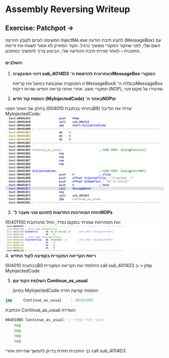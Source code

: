# Assembly Reversing Writeup

## Exercise: Patchpot ->
המשימה לגרום לקובץ ההרצה InjectMe.exe להציג תיבת הודעה (MessageBox) עם השם שלי, לפני שהקוד המקורי ממשיך כרגיל.
הקוד המוזרק לא אמור לשנות את זרימת התוכנית – לאחר סגירת תיבת ההודעה שלי, הביצוע צריך להמשיך כמתוכנן.

#### השלבים:

1. **זיהוי הפונקציה sub_4014D3 כאחראית להדפסת ה־MessageBox המקורי**

    זו הפונקציה שמבצעת בפועל את קריאת MessageBoxA ובגללה ה־MessageBox המקורי מוצג.
    אחרי אותה קריאה הופיעו שורות ריקות (NOP), שהעידו על מקום פנוי.
   
2. **הוספת קוד חדש (MyInjectedCode) באזור ה־NOPים**

בחלק של האזור הפנוי (בחרתי בכתובת 004010B9) יצרתי את הלייבל MyInjectedCode:
![4](https://github.com/shirelsan/Assembly-Reversing/blob/main/4.png?raw=true)  

3. **הזזת המחרוזות החדשות לתחום פנוי מעבר ל־NOPs**

את המחרוזות שמרתי במקום נפרד, החל מהכתובת 00401100:
![4](https://github.com/shirelsan/Assembly-Reversing/blob/main/5.png?raw=true)  
4. **ריסת הקריאה המקורית בקפיצה לקוד החדש**

בכתובת 004010B0 החלפתי את הקריאה המקורית call    sub_4014D3 ב->  jmp     MyInjectedCode

5. **השלמת הקוד עם Continue_as_usual**
   
    בסיום MyInjectedCode הוספתי קפיצה חזרה:
```asm
jmp     Continue_as_usual    ; 004010B5
```
הכתובת Continue_as_usual הוגדרה:
```asm
004010B5 Continue_as_usual: ; המשך הקוד המקורי
    nop
    nop
    nop
    nop
```
כך התוכנית חוזרת בדיוק להמשך שהייתה אחרי call sub_4014D3.
